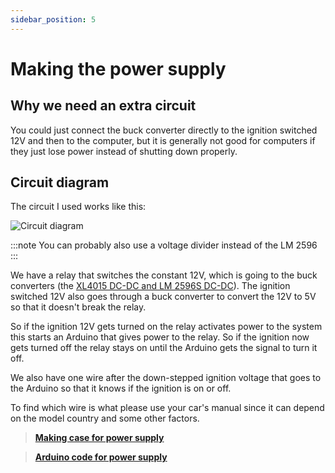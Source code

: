 ```yaml
---
sidebar_position: 5
---
```


# Making the power supply

## Why we need an extra circuit
You could just connect the buck converter directly to the ignition switched 12V and then to the computer, but it is generally not good for computers if they just lose power instead of shutting down properly. 

## Circuit diagram
The circuit I used works like this:

![Circuit diagram](/img/Miata-power-system_Schaltplan.png)

:::note
You can probably also use a voltage divider instead of the LM 2596
:::

We have a relay that switches the constant 12V, which is going to the buck converters (the [XL4015 DC-DC and LM 2596S DC-DC](./buying-the-hardware#other-things-we-need)). The ignition switched 12V also goes through a buck converter to convert the 12V to 5V so that it doesn't break the relay.

So if the ignition 12V gets turned on the relay activates power to the system this starts an Arduino that gives power to the relay. So if the ignition now gets turned off the relay stays on until the Arduino gets the signal to turn it off.

We also have one wire after the down-stepped ignition voltage that goes to the Arduino so that it knows if the ignition is on or off.

To find which wire is what please use your car's manual since it can depend on the model country and some other factors.

> **[Making case for power supply](/docs/3d-modeling-case/power-circuit-case)**

> **[Arduino code for power supply](/docs/main-microcontroller/system-power-control)**